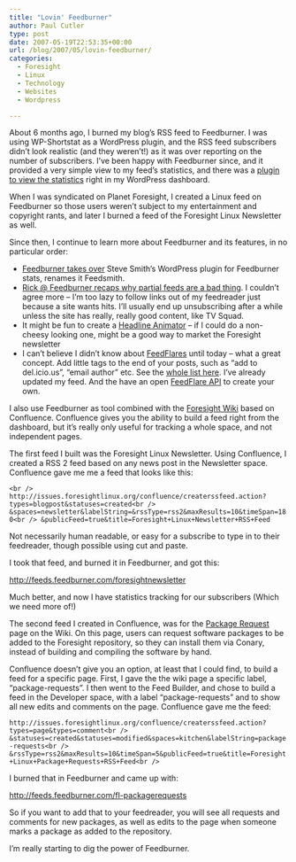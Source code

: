 ```yaml
---
title: "Lovin' Feedburner"
author: Paul Cutler
type: post
date: 2007-05-19T22:53:35+00:00
url: /blog/2007/05/lovin-feedburner/
categories:
  - Foresight
  - Linux
  - Technology
  - Websites
  - Wordpress

---
```

About 6 months ago, I burned my blog&#8217;s RSS feed to Feedburner. I was using WP-Shortstat as a WordPress plugin, and the RSS feed subscribers didn&#8217;t look realistic (and they weren&#8217;t!) as it was over reporting on the number of subscribers. I&#8217;ve been happy with Feedburner since, and it provided a very simple view to my feed&#8217;s statistics, and there was a [plugin to view the statistics][1] right in my WordPress dashboard.

When I was syndicated on Planet Foresight, I created a Linux feed on Feedburner so those users weren&#8217;t subject to my entertainment and copyright rants, and later I burned a feed of the Foresight Linux Newsletter as well.

Since then, I continue to learn more about Feedburner and its features, in no particular order:

  * [Feedburner takes over][2] Steve Smith&#8217;s WordPress plugin for Feedburner stats, renames it Feedsmith.
  * [Rick @ Feedburner recaps why partial feeds are a bad thing][3]. I couldn&#8217;t agree more &#8211; I&#8217;m too lazy to follow links out of my feedreader just because a site wants hits. I&#8217;ll usually end up unsubscribing after a while unless the site has really, really good content, like TV Squad.
  * It might be fun to create a [Headline Animator][4] &#8211; if I could do a non-cheesy looking one, might be a good way to market the Foresight newsletter
  * I can&#8217;t believe I didn&#8217;t know about [FeedFlares][5] until today &#8211; what a great concept. Add little tags to the end of your posts, such as &#8220;add to del.icio.us&#8221;, &#8220;email author&#8221; etc. See the [whole list here][6]. I&#8217;ve already updated my feed. And the have an open [FeedFlare API][7] to create your own.

I also use Feedburner as tool combined with the [Foresight Wiki][8] based on Confluence. Confluence gives you the ability to build a feed right from the dashboard, but it&#8217;s really only useful for tracking a whole space, and not independent pages.

The first feed I built was the Foresight Linux Newsletter. Using Confluence, I created a RSS 2 feed based on any news post in the Newsletter space. Confluence gave me me a feed that looks like this:

`<br />
http://issues.foresightlinux.org/confluence/createrssfeed.action?types=blogpost&statuses=created<br />
&spaces=newsletter&labelString=&rssType=rss2&maxResults=10&timeSpan=180<br />
&publicFeed=true&title=Foresight+Linux+Newsletter+RSS+Feed`

Not necessarily human readable, or easy for a subscribe to type in to their feedreader, though possible using cut and paste.

I took that feed, and burned it in Feedburner, and got this:

<http://feeds.feedburner.com/foresightnewsletter>

Much better, and now I have statistics tracking for our subscribers (Which we need more of!)

The second feed I created in Confluence, was for the [Package Request][9] page on the Wiki. On this page, users can request software packages to be added to the Foresight repository, so they can install them via Conary, instead of building and compiling the software by hand.

Confluence doesn&#8217;t give you an option, at least that I could find, to build a feed for a specific page. First, I gave the the wiki page a specific label, &#8220;package-requests&#8221;. I then went to the Feed Builder, and chose to build a feed in the Developer space, with a label &#8220;package-requests&#8221; and to show all new edits and comments on the page. Confluence gave me the feed:

`http://issues.foresightlinux.org/confluence/createrssfeed.action?types=page&types=comment<br />
&statuses=created&statuses=modified&spaces=kitchen&labelString=package-requests<br />
&rssType=rss2&maxResults=10&timeSpan=5&publicFeed=true&title=Foresight+Linux+Package+Requests+RSS+Feed<br />
` 

I burned that in Feedburner and came up with:

<http://feeds.feedburner.com/fl-packagerequests>

So if you want to add that to your feedreader, you will see all requests and comments for new packages, as well as edits to the page when someone marks a package as added to the repository.

I&#8217;m really starting to dig the power of Feedburner.

 [1]: http://orderedlist.com/articles/feedburner-feedsmith
 [2]: http://blogs.feedburner.com/feedburner/archives/2007/05/feedburner_adopts_twoyearold_r_1.php
 [3]: http://blogs.feedburner.com/feedburner/archives/2007/04/ricks_ruminations_full_feeds.php
 [4]: http://www.feedburner.com/fb/a/publishers/headlineanimator
 [5]: http://www.feedburner.com/fb/a/publishers/feedflare
 [6]: http://www.feedburner.com/fb/a/help/flarecatalog
 [7]: http://www.feedburner.com/fb/a/developers/feedflare
 [8]: http://wiki.foresightlinux.com/confluence/dashboard.action
 [9]: http://wiki.foresightlinux.com/confluence/display/kitchen/Requests